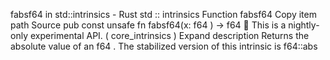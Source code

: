 fabsf64 in std::intrinsics - Rust
std
::
intrinsics
Function
fabsf64
Copy item path
Source
pub const unsafe fn fabsf64(x:
f64
) ->
f64
🔬
This is a nightly-only experimental API. (
core_intrinsics
)
Expand description
Returns the absolute value of an
f64
.
The stabilized version of this intrinsic is
f64::abs